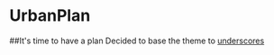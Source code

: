 # UrbanPlan
##It's time to have a plan
Decided to base the theme to [underscores](http://underscores.me/)